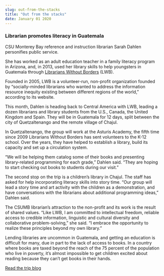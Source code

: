 ```yaml
---
slug: out-from-the-stacks
title: "Out from the stacks"
date: January 01 2020
---
```


 
<h3>Librarian promotes literacy in Guatemala</h3>
<p>
  CSU Monterey Bay reference and instruction librarian Sarah Dahlen personifies
  public service.
</p>
<p>
  She has worked as an adult education teacher in a family literacy program in
  Arizona, and, in 2013, used her library skills to help youngsters in Guatemala
  through <a href="https://lwb-online.org">Librarians Without Borders</a> (LWB).
</p>
<p>
  Founded in 2005, LWB is a volunteer-run, non-profit organization founded by
  “socially-minded librarians who wanted to address the information resource
  inequity existing between different regions of the world,” according to its
  website.
</p>
<p>
  This month, Dahlen is heading back to Central America with LWB, leading a
  dozen librarians and library students from the U.S., Canada, the United
  Kingdom and Spain. They will be in Guatemala for 12 days, split between the
  city of Quetzaltenango and the remote village of Chajul.
</p>
<p>
  In Quetzaltenango, the group will work at the Asturis Academy, the fifth time
  since 2009 Librarians Without Borders has sent volunteers to the K-12 school.
  Over the years, they have helped to establish a library, build its capacity
  and set up a circulation system.
</p>
<p>
  “We will be helping them catalog some of their books and presenting
  library-related programming for each grade,” Dahlen said. “They are hoping to
  start checking out books to students during our visit.”
</p>
<p>
  The second stop on the trip is a children’s library in Chajul. The staff has
  asked for help incorporating literacy skills into story time. “Our group will
  lead a story time and art activity with the children as a demonstration, and
  have conversations with the librarians about additional programming ideas,”
  Dahlen said.
</p>
<p>
  The CSUMB librarian’s attraction to the non-profit and its work is the result
  of shared values. “Like LWB, I am committed to intellectual freedom, reliable
  access to credible information, linguistic and cultural diversity and
  collaborative problem-solving,” she said. “I embrace the opportunity to
  realize these principles beyond my own library.”
</p>
<p>
  Lending libraries are uncommon in Guatemala, and getting an education is
  difficult for many, due in part to the lack of access to books. In a country
  where books are taxed beyond the reach of the 75 percent of the population who
  live in poverty, it’s almost impossible to get children excited about reading
  because they can’t get books in their hands.
</p>
<p><a href="https://lwb-online.org/?cat=27">Read the trip blog</a></p>
<p></p>
 
